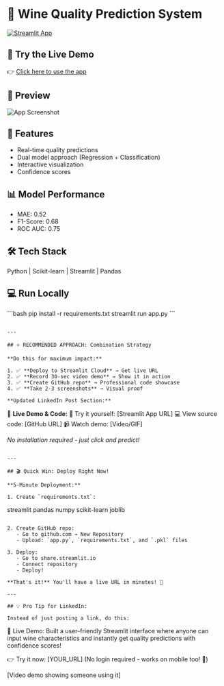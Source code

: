 # 🍷 Wine Quality Prediction System

[![Streamlit App](https://static.streamlit.io/badges/streamlit_badge_black_white.svg)](YOUR_APP_URL)

## 🎯 Try the Live Demo
👉 [Click here to use the app](YOUR_STREAMLIT_URL)

## 📸 Preview
![App Screenshot](screenshot.png)

## 🚀 Features
- Real-time quality predictions
- Dual model approach (Regression + Classification)
- Interactive visualization
- Confidence scores

## 📊 Model Performance
- MAE: 0.52
- F1-Score: 0.68
- ROC AUC: 0.75

## 🛠️ Tech Stack
Python | Scikit-learn | Streamlit | Pandas

## 💻 Run Locally
\`\`\`bash
pip install -r requirements.txt
streamlit run app.py
\`\`\`
```

---

## ⭐ RECOMMENDED APPROACH: Combination Strategy

**Do this for maximum impact:**

1. ✅ **Deploy to Streamlit Cloud** → Get live URL
2. ✅ **Record 30-sec video demo** → Show it in action
3. ✅ **Create GitHub repo** → Professional code showcase
4. ✅ **Take 2-3 screenshots** → Visual proof

**Updated LinkedIn Post Section:**
```
🚀 **Live Demo & Code:**
🔗 Try it yourself: [Streamlit App URL]
💻 View source code: [GitHub URL]
📹 Watch demo: [Video/GIF]

*No installation required - just click and predict!*
```

---

## 🎬 Quick Win: Deploy Right Now!

**5-Minute Deployment:**

1. Create `requirements.txt`:
```
   streamlit
   pandas
   numpy
   scikit-learn
   joblib
```

2. Create GitHub repo:
   - Go to github.com → New Repository
   - Upload: `app.py`, `requirements.txt`, and `.pkl` files

3. Deploy:
   - Go to share.streamlit.io
   - Connect repository
   - Deploy!

**That's it!** You'll have a live URL in minutes! 🎉

---

## 💡 Pro Tip for LinkedIn:

Instead of just posting a link, do this:
```
🚀 Live Demo: Built a user-friendly Streamlit interface 
where anyone can input wine characteristics and instantly 
get quality predictions with confidence scores!

👉 Try it now: [YOUR_URL]
(No login required - works on mobile too! 📱)

[Video demo showing someone using it]

